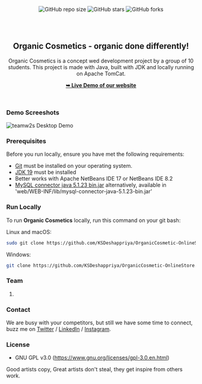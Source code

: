 <div align="center">
  
  ![GitHub repo size](https://img.shields.io/github/repo-size/gthuva/teamw2s)
  ![GitHub stars](https://img.shields.io/github/stars/gthuva/teamw2s?style=social)
  ![GitHub forks](https://img.shields.io/github/forks/gthuva/teamw2s?style=social)
 
  <br />
  <br />

  <h2 align="center">Organic Cosmetics - organic done differently!</h2>

Organic Cosmetics is a concept wed development project by a group of 10 students. This project is made with Java, built with JDK and locally running on Apache TomCat.

  <a href="#"><strong>➥ Live Demo of our website</strong></a>

</div>

<br />

### Demo Screeshots

![teamw2s Desktop Demo](./readme-images/desktop.png "Desktop Demo")

### Prerequisites

Before you run locally, ensure you have met the following requirements:

* [Git](https://git-scm.com/downloads "Download Git") must be installed on your operating system.
* [JDK 19](https://jdk.java.net/archive/ "Download JDK19 from archive") must be installed
* Better works with Apache NetBeans IDE 17 or NetBeans IDE 8.2
*  [MySQL connector java 5.1.23 bin.jar](https://downloads.mysql.com/archives/get/p/3/file/mysql-connector-java-5.1.23.tar.gz)
alternatively, available in 'web/WEB-INF/lib/mysql-connector-java-5.1.23-bin.jar'





### Run Locally

To run **Organic Cosmetics** locally, run this command on your git bash:

Linux and macOS:

```bash
sudo git clone https://github.com/KSDeshappriya/OrganicCosmetic-OnlineStore.git
```

Windows:

```bash
git clone https://github.com/KSDeshappriya/OrganicCosmetic-OnlineStore.git
```


### Team
1. 

### Contact

We are busy with your competitors, but still we have some time to connect, buzz me on [Twitter](https://www.twitter.com/gthuvaDEV) / [LinkedIn](https://www.linkedin.com/in/0xgthuva/) / [Instagram](https://www.instagram.com/0xgthuva.jpg/).

### License
* GNU GPL v3.0 (https://www.gnu.org/licenses/gpl-3.0.en.html)

Good artists copy, Great artists don't steal, they get inspire from others work.
